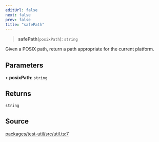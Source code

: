 ```yaml
---
editUrl: false
next: false
prev: false
title: "safePath"
---
```


> **safePath**(`posixPath`): `string`

Given a POSIX path, return a path appropriate for the current platform.

## Parameters

• **posixPath**: `string`

## Returns

`string`

## Source

[packages/test-util/src/util.ts:7](https://github.com/boneskull/midnight-smoker/blob/417858b/packages/test-util/src/util.ts#L7)
